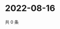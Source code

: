# 2022-08-16

共 0 条

<!-- BEGIN WEIBO -->
<!-- 最后更新时间 Tue Aug 16 2022 14:20:07 GMT+0800 (China Standard Time) -->

<!-- END WEIBO -->
